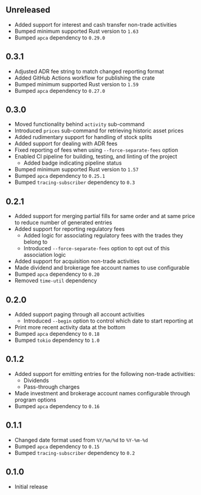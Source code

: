 Unreleased
----------
- Added support for interest and cash transfer non-trade activities
- Bumped minimum supported Rust version to `1.63`
- Bumped `apca` dependency to `0.29.0`


0.3.1
-----
- Adjusted ADR fee string to match changed reporting format
- Added GitHub Actions workflow for publishing the crate
- Bumped minimum supported Rust version to `1.59`
- Bumped `apca` dependency to `0.27.0`


0.3.0
-----
- Moved functionality behind `activity` sub-command
- Introduced `prices` sub-command for retrieving historic asset prices
- Added rudimentary support for handling of stock splits
- Added support for dealing with ADR fees
- Fixed reporting of fees when using `--force-separate-fees` option
- Enabled CI pipeline for building, testing, and linting of the project
  - Added badge indicating pipeline status
- Bumped minimum supported Rust version to `1.57`
- Bumped `apca` dependency to `0.25.1`
- Bumped `tracing-subscriber` dependency to `0.3`


0.2.1
-----
- Added support for merging partial fills for same order and at same
  price to reduce number of generated entries
- Added support for reporting regulatory fees
  - Added logic for associating regulatory fees with the trades they
    belong to
  - Introduced `--force-separate-fees` option to opt out of this
    association logic
- Added support for acquisition non-trade activities
- Made dividend and brokerage fee account names to use configurable
- Bumped `apca` dependency to `0.20`
- Removed `time-util` dependency


0.2.0
-----
- Added support paging through all account activities
  - Introduced `--begin` option to control which date to start reporting
    at
- Print more recent activity data at the bottom
- Bumped `apca` dependency to `0.18`
- Bumped `tokio` dependency to `1.0`


0.1.2
-----
- Added support for emitting entries for the following non-trade
  activities:
  - Dividends
  - Pass-through charges
- Made investment and brokerage account names configurable through
  program options
- Bumped `apca` dependency to `0.16`


0.1.1
-----
- Changed date format used from `%Y/%m/%d` to `%Y-%m-%d`
- Bumped `apca` dependency to `0.15`
- Bumped `tracing-subscriber` dependency to `0.2`


0.1.0
-----
- Initial release
